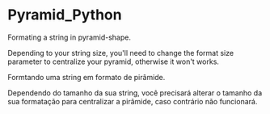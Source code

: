 # Pyramid_Python
Formating a string in pyramid-shape.

Depending to your string size, you'll need to change the format size parameter to centralize your pyramid, otherwise it won't works.


Formtando uma string em formato de pirâmide.

Dependendo do tamanho da sua string, você precisará alterar o tamanho da sua formatação para centralizar a pirâmide, caso contrário não funcionará.
